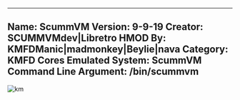 -----------------------
Name: ScummVM
Version: 9-9-19
Creator: SCUMMVMdev|Libretro
HMOD By: KMFDManic|madmonkey|Beylie|nava
Category: KMFD Cores
Emulated System: ScummVM
Command Line Argument: /bin/scummvm
-----------------------
![km](https://i.imgur.com/XD9M2y7.png)
